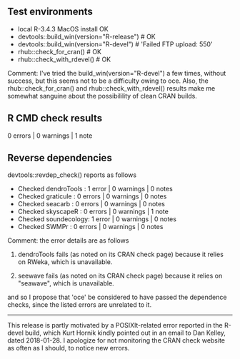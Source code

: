 ## Test environments

* local R-3.4.3 MacOS install OK
* devtools::build_win(version="R-release") # OK
* devtools::build_win(version="R-devel") # 'Failed FTP upload: 550'
* rhub::check_for_cran() # OK
* rhub::check_with_rdevel() # OK

Comment: I've tried the build_win(version="R-devel") a few times, without
success, but this seems not to be a difficulty owing to oce. Also, the
rhub::check_for_cran() and rhub::check_with_rdevel() results make me somewhat
sanguine about the possibilility of clean CRAN builds.

## R CMD check results

0 errors | 0 warnings | 1 note

## Reverse dependencies

devtools::revdep_check() reports as follows

* Checked dendroTools : 1 error  | 0 warnings | 0 notes
* Checked graticule   : 0 errors | 0 warnings | 0 notes
* Checked seacarb     : 0 errors | 0 warnings | 0 notes
* Checked skyscapeR   : 0 errors | 0 warnings | 1 note 
* Checked soundecology: 1 error  | 0 warnings | 0 notes
* Checked SWMPr       : 0 errors | 0 warnings | 0 notes

Comment: the error details are as follows

1. dendroTools fails (as noted on its CRAN check page) because it relies on
   RWeka, which is unavailable.

2. seewave fails (as noted on its CRAN check page) because it relies on
   "seawave", which is unavailable.

and so I propose that 'oce' be considered to have passed the dependence checks,
since the listed errors are unrelated to it.


---


This release is partly motivated by a POSIXlt-related error reported in the
R-devel build, which Kurt Hornik kindly pointed out in an email to Dan Kelley,
dated 2018-01-28. I apologize for not monitoring the CRAN check website as
often as I should, to notice new errors.

